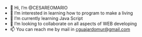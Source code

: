 - 👋 Hi, I’m @CESAREOMARIO
- 👀 I’m interested in learning how to program to make a living
- 🌱 I’m currently learning Java Script
- 💞️ I’m looking to collaborate on all aspects of WEB developing
- 📫 You can reach me by mail in cguajardomur@gmail.com

<!---
CESAREOMARIO/CESAREOMARIO is a ✨ special ✨ repository because its `README.md` (this file) appears on your GitHub profile.
You can click the Preview link to take a look at your changes.
--->
